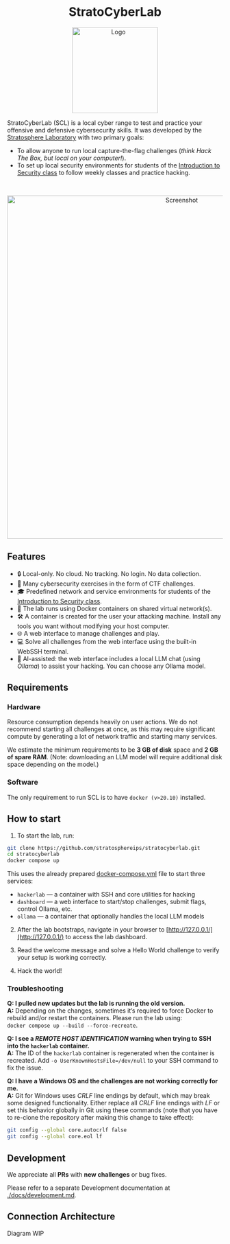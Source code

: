 <h1 align="center">StratoCyberLab</h1>

<p align="center">
  <img src="https://github.com/stratosphereips/BSY-playground/assets/26445918/1898de8c-840f-46a5-ad73-fca0b9b84c14" alt="Logo" width="200"/>
</p>


StratoCyberLab (SCL) is a local cyber range to test and practice your offensive and defensive cybersecurity skills. It was developed by the [Stratosphere Laboratory](https://www.stratosphereips.org/) with two primary goals:

* To allow anyone to run local capture-the-flag challenges (_think Hack The Box, but local on your computer!_).
* To set up local security environments for students of the [Introduction to Security class](https://cybersecurity.bsy.fel.cvut.cz/) to follow weekly classes and practice hacking.

<br>

<p align="center">
  <img src="https://github.com/user-attachments/assets/d0164304-c7b2-4f3a-8ac9-2bfcbc52e573" alt="Screenshot" width="800"/>
</p>

## Features
* 🔒 Local-only. No cloud. No tracking. No login. No data collection.
* 🧩 Many cybersecurity exercises in the form of CTF challenges.
* 🎓 Predefined network and service environments for students of the [Introduction to Security class](https://cybersecurity.bsy.fel.cvut.cz/).
* 🐳 The lab runs using Docker containers on shared virtual network(s).
* 🛠️ A container is created for the user your attacking machine. Install any tools you want without modifying your host computer.
* 🌐 A web interface to manage challenges and play.
* 💻 Solve all challenges from the web interface using the built-in WebSSH terminal.
* 🤖 AI-assisted: the web interface includes a local LLM chat (using _Ollama_) to assist your hacking. You can choose any Ollama model.

## Requirements

### Hardware
Resource consumption depends heavily on user actions. We do not recommend starting all challenges at once, as this may require significant compute by generating a lot of network traffic and starting many services.

We estimate the minimum requirements to be **3 GB of disk** space and **2 GB of spare RAM**. (Note: downloading an LLM model will require additional disk space depending on the model.)   

### Software
The only requirement to run SCL is to have `docker (v>20.10)` installed.

## How to start

1. To start the lab, run:
```bash
git clone https://github.com/stratosphereips/stratocyberlab.git
cd stratocyberlab
docker compose up
```

This uses the already prepared [docker-compose.yml](./docker-compose.yml) file to start three services:
* `hackerlab` — a container with SSH and core utilities for hacking
* `dashboard` — a web interface to start/stop challenges, submit flags, control Ollama, etc.
* `ollama` — a container that optionally handles the local LLM models

2. After the lab bootstraps, navigate in your browser to [http://127.0.0.1/](http://127.0.0.1/) to access the lab dashboard. 

3. Read the welcome message and solve a Hello World challenge to verify your setup is working correctly.

4. Hack the world!

### Troubleshooting

**Q: I pulled new updates but the lab is running the old version.**  
**A:** Depending on the changes, sometimes it’s required to force Docker to rebuild and/or restart the containers. Please run the lab using:  
`docker compose up --build --force-recreate`.  

**Q: I see a _REMOTE HOST IDENTIFICATION_ warning when trying to SSH into the `hackerlab` container.**  
**A:** The ID of the `hackerlab` container is regenerated when the container is recreated. Add `-o UserKnownHostsFile=/dev/null` to your SSH command to fix the issue.

**Q: I have a Windows OS and the challenges are not working correctly for me.**  
**A:** Git for Windows uses _CRLF_ line endings by default, which may break some designed functionality. Either replace all _CRLF_ line endings with _LF_ or set this behavior globally in Git using these commands (note that you have to re-clone the repository after making this change to take effect):
```bash
git config --global core.autocrlf false
git config --global core.eol lf
```

## Development

We appreciate all **PRs** with **new challenges** or bug fixes.

Please refer to a separate Development documentation at [./docs/development.md](./docs/development.md).

## Connection Architecture

Diagram WIP
